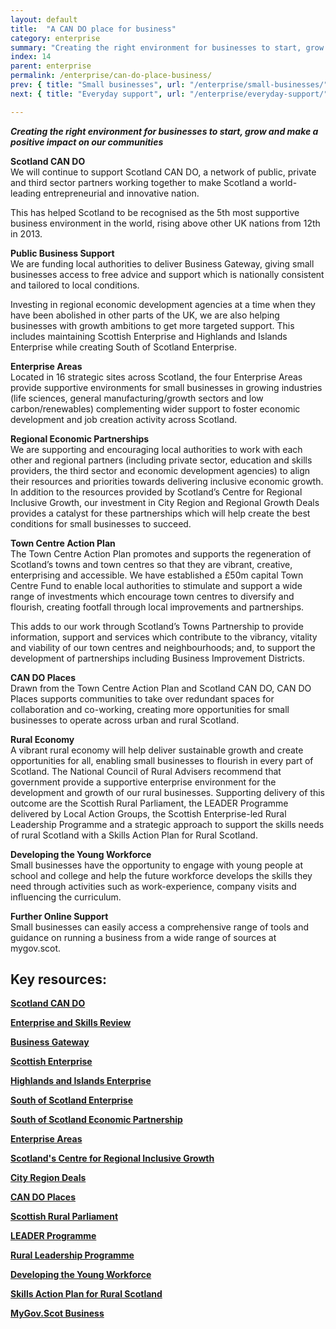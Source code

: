 ```yaml
---
layout: default
title:  "A CAN DO place for business"
category: enterprise
summary: "Creating the right environment for businesses to start, grow and make a positive impact on our communities"
index: 14
parent: enterprise
permalink: /enterprise/can-do-place-business/
prev: { title: "Small businesses", url: "/enterprise/small-businesses/" }
next: { title: "Everyday support", url: "/enterprise/everyday-support/" }

---
```

***Creating the right environment for businesses to start, grow and make a positive impact on our communities***

**Scotland CAN DO**  
We will continue to support Scotland CAN DO, a network of public, private and third sector partners working together to make Scotland a world-leading entrepreneurial and innovative nation.  

This has helped Scotland to be recognised as the 5th most supportive business environment in the world, rising above other UK nations from 12th in 2013.

**Public Business Support**  
We are funding local authorities to deliver Business Gateway, giving small businesses access to free advice and support which is nationally consistent and tailored to local conditions.  

Investing in regional economic development agencies at a time when they have been abolished in other parts of the UK, we are also helping businesses with growth ambitions to get more targeted support. This includes maintaining Scottish Enterprise and Highlands and Islands Enterprise while creating South of Scotland Enterprise.

**Enterprise Areas**  
Located in 16 strategic sites across Scotland, the four Enterprise Areas provide supportive environments for small businesses in growing industries (life sciences, general manufacturing/growth sectors and low carbon/renewables) complementing wider support to foster economic development and job creation activity across Scotland.  

**Regional Economic Partnerships**  
We are supporting and encouraging local authorities to work with each other and regional partners (including private sector, education and skills providers, the third sector and economic development agencies) to align their resources and priorities towards delivering inclusive economic growth. In addition to the resources provided by Scotland’s Centre for Regional Inclusive Growth, our investment in City Region and Regional Growth Deals provides a catalyst for these partnerships which will help create the best conditions for small businesses to succeed.

**Town Centre Action Plan**  
The Town Centre Action Plan promotes and supports the regeneration of Scotland’s towns and town centres so that they are vibrant, creative, enterprising and accessible.  We have established a £50m capital Town Centre Fund to enable local authorities to stimulate and support a wide range of investments which encourage town centres to diversify and flourish, creating footfall through local improvements and partnerships.  

This adds to our work through Scotland’s Towns Partnership to provide information, support and services which contribute to the vibrancy, vitality and viability of our town centres and neighbourhoods; and, to support the development of partnerships including Business Improvement Districts.  

**CAN DO Places**  
Drawn from the Town Centre Action Plan and Scotland CAN DO, CAN DO Places supports communities to take over redundant spaces for collaboration and co-working, creating more opportunities for small businesses to operate across urban and rural Scotland.

**Rural Economy**  
A vibrant rural economy will help deliver sustainable growth and create opportunities for all, enabling small businesses to flourish in every part of Scotland.  The National Council of Rural Advisers recommend that government provide a supportive enterprise environment for the development and growth of our rural businesses.   Supporting delivery of this outcome are the Scottish Rural Parliament, the LEADER Programme delivered by Local Action Groups, the Scottish Enterprise-led Rural Leadership Programme and a strategic approach to support the skills needs of rural Scotland with a Skills Action Plan for Rural Scotland.  

**Developing the Young Workforce**  
Small businesses have the opportunity to engage with young people at school and college and help the future workforce develops the skills they need through activities such as work-experience, company visits and influencing the curriculum.

**Further Online Support**  
Small businesses can easily access a comprehensive range of tools and guidance on running a business from a wide range of sources at mygov.scot.

## Key resources:

**[Scotland CAN DO](https://cando.scot/)**

**[Enterprise and Skills Review](https://www.gov.scot/policies/economic-growth/enterprise-and-skills-review/)**

**[Business Gateway](https://www.bgateway.com/)**

**[Scottish Enterprise](https://www.scottish-enterprise.com/)**  

**[Highlands and Islands Enterprise](http://www.hie.co.uk/)**

**[South of Scotland Enterprise](https://www.gov.scot/policies/economic-growth/south-of-scotland-enterprise/)**  

**[South of Scotland Economic Partnership](http://www.sosep.co.uk/)**  

**[Enterprise Areas](https://www.gov.scot/policies/supporting-business/enterprise-areas/)**  

**[Scotland's Centre for Regional Inclusive Growth](http://www.inclusivegrowth.scot/)**  

**[City Region Deals](https://www.gov.scot/policies/cities-regions/city-region-deals/)**  

**[CAN DO Places](http://www.candoplaces.org/)**  

**[Scottish Rural Parliament](https://www.scottishruralparliament.org.uk/)**

**[LEADER Programme](https://www.ruralnetwork.scot/funding/leader/)**  

**[Rural Leadership Programme](https://www.scottish-enterprise.com/support-for-businesses/improve-productivity-and-skills/supporting-and-improving-your-team/rural-leadership-programme/)**  

**[Developing the Young Workforce](https://www.dyw.scot/employers.html/)**

**[Skills Action Plan for Rural Scotland](https://www.skillsdevelopmentscotland.co.uk/media/45683/skills-action-plan-for-rural-scotland-summary-report.pdf/)**  

**[MyGov.Scot Business](https://www.mygov.scot/business/)**  
